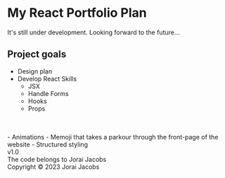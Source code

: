 # My React Portfolio Plan
It's still under development. Looking forward to the future...
<br>
## Project goals
- Design plan
- Develop React Skills
    - JSX
    - Handle Forms
    - Hooks
    - Props
<br>
<br>
- Animations
- Memoji that takes a parkour through the front-page of the website
- Structured styling

<br>
v1.0
<br>
The code belongs to Jorai Jacobs
<br>
Copyright © 2023 Jorai Jacobs
